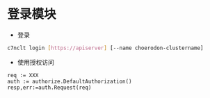# 登录模块

- 登录

```bash
c7nclt login [https://apiserver] [--name choerodon-clustername]
```

- 使用授权访问

```
req := XXX
auth := authorize.DefaultAuthorization()
resp,err:=auth.Request(req)
```